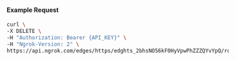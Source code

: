 <!-- Code generated for API Clients. DO NOT EDIT. -->

#### Example Request

```bash
curl \
-X DELETE \
-H "Authorization: Bearer {API_KEY}" \
-H "Ngrok-Version: 2" \
https://api.ngrok.com/edges/https/edghts_2bhsNO56kF0HyVpwPhZZZQYvYpQ/routes/edghtsrt_2bhsNLlkyRDQ9KhbvzVL8I6JOYw/webhook_verification
```
